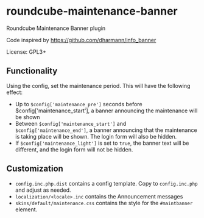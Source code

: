 # roundcube-maintenance-banner

Roundcube Maintenance Banner plugin

Code inspired by https://github.com/dharmann/info_banner

License: GPL3+

## Functionality

Using the config, set the maintenance period. This will have the following effect:

* Up to `$config['maintenance_pre']` seconds before $config['maintenance_start'], a banner announcing the maintenance will be shown
* Between `$config['maintenance_start']` and `$config['maintenance_end']`, a banner announcing that the maintenance is taking place will be shown. The login form will also be hidden.
* If `$config['maintenance_light']` is set to `true`, the banner text will be different, and the login form will not be hidden.

## Customization

* `config.inc.php.dist` contains a config template. Copy to `config.inc.php` and adjust as needed.
* `localization/<locale>.inc` contains the Announcement messages
* `skins/default/maintenance.css` contains the style for the `#maintbanner` element.
